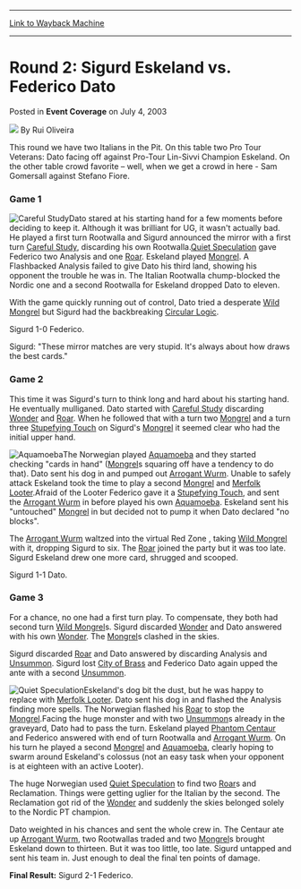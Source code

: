 
---
[Link to Wayback Machine](https://web.archive.org/web/20171030081216/https://magic.wizards.com/en/articles/archive/event-coverage/round-2-sigurd-eskeland-vs-federico-dato-2003-07-04)

[_metadata_:author]:- "Rui Oliveira"
[_metadata_:description]:- "This round we have two Italians in the Pit. On this table two Pro Tour Veterans: Dato facing off against Pro-Tour Lin-Sivvi Champion Eskeland. On the other table crowd favorite – well, when we get a crowd in here - Sam Gomersall against Stefano Fiore."
[_metadata_:generator]:- "Drupal 7 (http://drupal.org)"
[_metadata_:node]:- "769726"
[_metadata_:publish_date]:- "2003-07-04"
[_metadata_:source]:- "div-main-content"
[_metadata_:title]:- "Round 2: Sigurd Eskeland vs. Federico Dato"
[_metadata_:wayback_capture_timestamp]:- "2017-10-30 08:12:16"
[_metadata_:wayback_raw_url]:- "https://web.archive.org/web/20171030081216id_/https://magic.wizards.com/en/articles/archive/event-coverage/round-2-sigurd-eskeland-vs-federico-dato-2003-07-04"
[_metadata_:wayback_url]:- "https://magic.wizards.com/en/articles/archive/event-coverage/round-2-sigurd-eskeland-vs-federico-dato-2003-07-04"
---


Round 2: Sigurd Eskeland vs. Federico Dato
==========================================



 Posted in **Event Coverage**
 on July 4, 2003 






![](https://media.magic.wizards.com/styles/auth_small/public/generic-avatar-150_103.png)
By Rui Oliveira











This round we have two Italians in the Pit. On this table two Pro Tour Veterans: Dato facing off against Pro-Tour Lin-Sivvi Champion Eskeland. On the other table crowd favorite – well, when we get a crowd in here - Sam Gomersall against Stefano Fiore.

### Game 1

![Careful Study](http://gatherer.wizards.com/Handlers/Image.ashx?type=card&name=Careful+Study)Dato stared at his starting hand for a few moments before deciding to keep it. Although it was brilliant for UG, it wasn't actually bad. He played a first turn Rootwalla and Sigurd announced the mirror with a first turn [Careful Study](http://gatherer.wizards.com/Pages/Card/Details.aspx?name=Careful+Study), discarding his own Rootwalla.[Quiet Speculation](http://gatherer.wizards.com/Pages/Card/Details.aspx?name=Quiet+Speculation) gave Federico two Analysis and one [Roar](http://gatherer.wizards.com/Pages/Card/Details.aspx?name=Roar). Eskeland played [Mongrel](http://gatherer.wizards.com/Pages/Card/Details.aspx?name=Mongrel). A Flashbacked Analysis failed to give Dato his third land, showing his opponent the trouble he was in. The Italian Rootwalla chump-blocked the Nordic one and a second Rootwalla for Eskeland dropped Dato to eleven.

With the game quickly running out of control, Dato tried a desperate [Wild Mongrel](http://gatherer.wizards.com/Pages/Card/Details.aspx?name=Wild+Mongrel) but Sigurd had the backbreaking [Circular Logic](http://gatherer.wizards.com/Pages/Card/Details.aspx?name=Circular+Logic).

Sigurd 1-0 Federico.

Sigurd: "These mirror matches are very stupid. It's always about how draws the best cards."

### Game 2

This time it was Sigurd's turn to think long and hard about his starting hand. He eventually mulliganed. Dato started with [Careful Study](http://gatherer.wizards.com/Pages/Card/Details.aspx?name=Careful+Study) discarding [Wonder](http://gatherer.wizards.com/Pages/Card/Details.aspx?name=Wonder) and [Roar](http://gatherer.wizards.com/Pages/Card/Details.aspx?name=Roar). When he followed that with a turn two [Mongrel](http://gatherer.wizards.com/Pages/Card/Details.aspx?name=Mongrel) and a turn three [Stupefying Touch](http://gatherer.wizards.com/Pages/Card/Details.aspx?name=Stupefying+Touch) on Sigurd's [Mongrel](http://gatherer.wizards.com/Pages/Card/Details.aspx?name=Mongrel) it seemed clear who had the initial upper hand.

![Aquamoeba](http://gatherer.wizards.com/Handlers/Image.ashx?type=card&name=Aquamoeba)The Norwegian played [Aquamoeba](http://gatherer.wizards.com/Pages/Card/Details.aspx?name=Aquamoeba) and they started checking "cards in hand" ([Mongrel](http://gatherer.wizards.com/Pages/Card/Details.aspx?name=Mongrel)s squaring off have a tendency to do that). Dato sent his dog in and pumped out [Arrogant Wurm](http://gatherer.wizards.com/Pages/Card/Details.aspx?name=Arrogant+Wurm). Unable to safely attack Eskeland took the time to play a second [Mongrel](http://gatherer.wizards.com/Pages/Card/Details.aspx?name=Mongrel) and [Merfolk Looter](http://gatherer.wizards.com/Pages/Card/Details.aspx?name=Merfolk+Looter).Afraid of the Looter Federico gave it a [Stupefying Touch](http://gatherer.wizards.com/Pages/Card/Details.aspx?name=Stupefying+Touch), and sent the [Arrogant Wurm](http://gatherer.wizards.com/Pages/Card/Details.aspx?name=Arrogant+Wurm) in before played his own [Aquamoeba](http://gatherer.wizards.com/Pages/Card/Details.aspx?name=Aquamoeba). Eskeland sent his "untouched" [Mongrel](http://gatherer.wizards.com/Pages/Card/Details.aspx?name=Mongrel) in but decided not to pump it when Dato declared "no blocks".

The [Arrogant Wurm](http://gatherer.wizards.com/Pages/Card/Details.aspx?name=Arrogant+Wurm) waltzed into the virtual Red Zone , taking [Wild Mongrel](http://gatherer.wizards.com/Pages/Card/Details.aspx?name=Wild+Mongrel) with it, dropping Sigurd to six. The [Roar](http://gatherer.wizards.com/Pages/Card/Details.aspx?name=Roar) joined the party but it was too late. Sigurd Eskeland drew one more card, shrugged and scooped.

Sigurd 1-1 Dato.

### Game 3

For a chance, no one had a first turn play. To compensate, they both had second turn [Wild Mongrel](http://gatherer.wizards.com/Pages/Card/Details.aspx?name=Wild+Mongrel)s. Sigurd discarded [Wonder](http://gatherer.wizards.com/Pages/Card/Details.aspx?name=Wonder) and Dato answered with his own [Wonder](http://gatherer.wizards.com/Pages/Card/Details.aspx?name=Wonder). The [Mongrel](http://gatherer.wizards.com/Pages/Card/Details.aspx?name=Mongrel)s clashed in the skies.

Sigurd discarded [Roar](http://gatherer.wizards.com/Pages/Card/Details.aspx?name=Roar) and Dato answered by discarding Analysis and [Unsummon](http://gatherer.wizards.com/Pages/Card/Details.aspx?name=Unsummon). Sigurd lost [City of Brass](http://gatherer.wizards.com/Pages/Card/Details.aspx?name=City+of+Brass) and Federico Dato again upped the ante with a second [Unsummon](http://gatherer.wizards.com/Pages/Card/Details.aspx?name=Unsummon).

![Quiet Speculation](http://gatherer.wizards.com/Handlers/Image.ashx?type=card&name=Quiet+Speculation)Eskeland's dog bit the dust, but he was happy to replace with [Merfolk Looter](http://gatherer.wizards.com/Pages/Card/Details.aspx?name=Merfolk+Looter). Dato sent his dog in and flashed the Analysis finding more spells. The Norwegian flashed his [Roar](http://gatherer.wizards.com/Pages/Card/Details.aspx?name=Roar) to stop the [Mongrel](http://gatherer.wizards.com/Pages/Card/Details.aspx?name=Mongrel).Facing the huge monster and with two [Unsummon](http://gatherer.wizards.com/Pages/Card/Details.aspx?name=Unsummon)s already in the graveyard, Dato had to pass the turn. Eskeland played [Phantom Centaur](http://gatherer.wizards.com/Pages/Card/Details.aspx?name=Phantom+Centaur) and Federico answered with end of turn Rootwalla and [Arrogant Wurm](http://gatherer.wizards.com/Pages/Card/Details.aspx?name=Arrogant+Wurm). On his turn he played a second [Mongrel](http://gatherer.wizards.com/Pages/Card/Details.aspx?name=Mongrel) and [Aquamoeba](http://gatherer.wizards.com/Pages/Card/Details.aspx?name=Aquamoeba), clearly hoping to swarm around Eskeland's colossus (not an easy task when your opponent is at eighteen with an active Looter).

The huge Norwegian used [Quiet Speculation](http://gatherer.wizards.com/Pages/Card/Details.aspx?name=Quiet+Speculation) to find two [Roar](http://gatherer.wizards.com/Pages/Card/Details.aspx?name=Roar)s and Reclamation. Things were getting uglier for the Italian by the second. The Reclamation got rid of the [Wonder](http://gatherer.wizards.com/Pages/Card/Details.aspx?name=Wonder) and suddenly the skies belonged solely to the Nordic PT champion.

Dato weighted in his chances and sent the whole crew in. The Centaur ate up [Arrogant Wurm](http://gatherer.wizards.com/Pages/Card/Details.aspx?name=Arrogant+Wurm), two Rootwallas traded and two [Mongrel](http://gatherer.wizards.com/Pages/Card/Details.aspx?name=Mongrel)s brought Eskeland down to thirteen. But it was too little, too late. Sigurd untapped and sent his team in. Just enough to deal the final ten points of damage.

**Final Result:** Sigurd 2-1 Federico.







